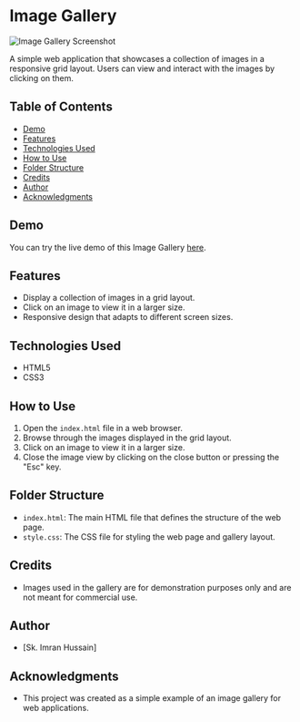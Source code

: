 # Image Gallery

![Image Gallery Screenshot](screenshot.png)

A simple web application that showcases a collection of images in a responsive grid layout. Users can view and interact with the images by clicking on them.

## Table of Contents

- [Demo](#demo)
- [Features](#features)
- [Technologies Used](#technologies-used)
- [How to Use](#how-to-use)
- [Folder Structure](#folder-structure)
- [Credits](#credits)
- [Author](#author)
- [Acknowledgments](#acknowledgments)

## Demo

You can try the live demo of this Image Gallery [here](https://skimran-coder.github.io/Image-Gallery/).

## Features

- Display a collection of images in a grid layout.
- Click on an image to view it in a larger size.
- Responsive design that adapts to different screen sizes.

## Technologies Used

- HTML5
- CSS3

## How to Use

1. Open the `index.html` file in a web browser.
2. Browse through the images displayed in the grid layout.
3. Click on an image to view it in a larger size.
4. Close the image view by clicking on the close button or pressing the "Esc" key.

## Folder Structure

- `index.html`: The main HTML file that defines the structure of the web page.
- `style.css`: The CSS file for styling the web page and gallery layout.

## Credits

- Images used in the gallery are for demonstration purposes only and are not meant for commercial use.

## Author

- [Sk. Imran Hussain]

## Acknowledgments

- This project was created as a simple example of an image gallery for web applications.


